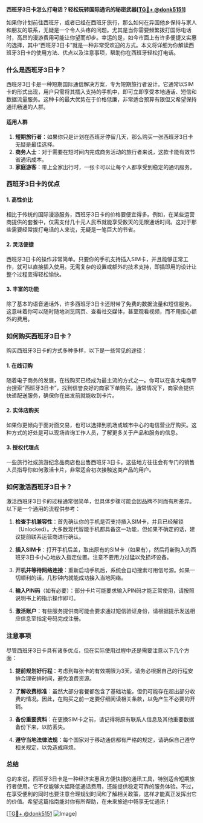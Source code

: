 **西班牙3日卡怎么打电话？轻松玩转国际通讯的秘密武器[[TG💪+ @donk5151](https://t.me/s/donk5151)]**

如果你计划前往西班牙，或者已经在西班牙旅行，那么如何在异国他乡保持与家人和朋友的联系，无疑是一个令人头疼的问题。尤其是当你需要频繁拨打国际电话时，高昂的漫游费用可能让你望而却步。幸运的是，如今市面上有许多便捷又实惠的选择，其中“西班牙3日卡”就是一种非常受欢迎的方式。本文将详细为你解读西班牙3日卡的使用方法、优点以及注意事项，帮助你在西班牙轻松打电话。

### 什么是西班牙3日卡？

西班牙3日卡是一种短期国际通信解决方案，专为短期旅行者设计。它通常以SIM卡的形式出现，用户只需将其插入支持的手机中，即可立即享受本地通话、短信和数据流量服务。这种卡的最大优势在于价格低廉，非常适合预算有限但又希望保持通讯畅通的人群。

#### 适用人群

1. **短期旅行者**：如果你只是计划在西班牙停留几天，那么购买一张西班牙3日卡无疑是最佳选择。
2. **商务人士**：对于需要在短时间内完成商务活动的旅行者来说，这款卡能有效节省通讯成本。
3. **家庭游客**：带上全家出行时，一张卡可以让每个人都享受到稳定的通讯服务。

### 西班牙3日卡的优点

#### 1. 高性价比
相比于传统的国际漫游服务，西班牙3日卡的价格要便宜得多。例如，在某些运营商提供的套餐中，仅需支付几十元人民币就能享受数天的无限通话时间。这对于那些需要经常拨打电话的人来说，无疑是一笔巨大的节省。

#### 2. 灵活便捷
西班牙3日卡的操作非常简单。只要你的手机支持插入SIM卡，并且能够正常工作，就可以直接插入使用。无需复杂的设置或额外的技术支持，即插即用的设计让整个过程变得轻松愉快。

#### 3. 丰富的功能
除了基本的语音通话外，许多西班牙3日卡还附带了免费的数据流量和短信服务。这意味着你可以随时随地浏览网页、查看社交媒体，甚至观看视频，而不用担心额外的费用。

### 如何购买西班牙3日卡？

购买西班牙3日卡的方式多种多样，以下是一些常见的途径：

#### 1. 在线订购
随着电子商务的发展，在线购买已经成为最主流的方式之一。你可以在各大电商平台搜索“西班牙3日卡”，找到信誉良好的商家下单购买。通常情况下，商家会提供快递配送服务，确保你在出发前就能收到卡片。

#### 2. 实体店购买
如果你更倾向于面对面交易，也可以选择到机场或城市中心的电信营业厅购买。这种方式的好处是可以现场咨询工作人员，了解更多关于产品和服务的信息。

#### 3. 授权代理点
一些旅行社或旅游纪念品商店也出售西班牙3日卡。这些地方往往会有专门的销售人员指导你如何激活卡片，非常适合初次接触这类产品的用户。

### 如何激活西班牙3日卡？

激活西班牙3日卡的过程通常很简单，但具体步骤可能会因品牌不同而有所差异。以下是一个通用的流程供参考：

1. **检查手机兼容性**：首先确认你的手机是否支持插入SIM卡，并且已经解锁（Unlocked）。大多数现代智能手机都具备这一功能，但如果不确定的话，建议提前联系运营商进行确认。

2. **插入SIM卡**：打开手机后盖，取出原有的SIM卡（如果有），然后将新购入的西班牙3日卡小心地放入指定位置。注意不要用力过猛以免损坏设备。

3. **开机并等待网络连接**：重新启动手机后，系统会自动搜索可用信号源。如果一切顺利的话，几秒钟内就能成功接入当地网络。

4. **输入PIN码**（如有必要）：部分卡片可能要求输入PIN码才能正常使用，请按照说明书上的指示操作即可。

5. **激活账户**：有些服务提供商可能会要求通过短信验证身份，请根据提示发送相应信息至指定号码完成注册。

### 注意事项

尽管西班牙3日卡具有诸多优点，但在实际使用过程中还是需要注意以下几个方面：

1. **提前规划好行程**：考虑到每张卡的有效期限为3天，请务必根据自己的行程安排合理安排时间，避免浪费资源。

2. **了解收费标准**：虽然大部分套餐都包含了基础功能，但仍可能存在超出部分收费的情况。因此，在购买之前一定要仔细阅读相关条款，以免产生不必要的开销。

3. **备份重要资料**：在更换SIM卡之前，请记得将原有联系人信息及其他重要数据备份下来，以防丢失。

4. **遵守当地法律法规**：每个国家对于移动通信都有严格的规定，请确保自己遵守相关规定，以免造成麻烦。

### 总结

总的来说，西班牙3日卡是一种经济实惠且方便快捷的通讯工具，特别适合短期旅行者使用。它不仅能够大幅降低通话费用，还能提供稳定可靠的服务体验。不过，在享受便利的同时也要注意合理规划时间和了解相关政策，这样才能真正发挥出它的价值。希望这篇指南能对你有所帮助，在未来旅途中畅享无忧通讯！

[[TG💪+ @donk5151](https://t.me/s/donk5151) ![Image](https://i.postimg.cc/rwNCRYN7/Snipaste-2025-04-30-17-27-05.png)]